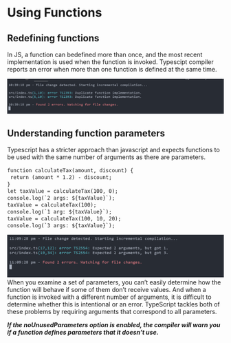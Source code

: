 # Using Functions

## Redefining functions

In JS, a function can bedefined more than once, and the most recent implementation is used when the function is invoked. Typescipt compiler reports an error when more than one function is defined at the same time.

![](../UsingFunctions/images/duplicatefn.png)

## Understanding function parameters

Typescript has a stricter approach than javascript and expects functions to be used with the same number of arguments as there are parameters.

```
function calculateTax(amount, discount) {
 return (amount * 1.2) - discount;
}
let taxValue = calculateTax(100, 0);
console.log(`2 args: ${taxValue}`);
taxValue = calculateTax(100);
console.log(`1 arg: ${taxValue}`);
taxValue = calculateTax(100, 10, 20);
console.log(`3 args: ${taxValue}`);

```

![](./images/fnerror1.png)
When you examine a set of parameters, you can’t easily determine how the function will behave if some of them don’t receive values. And when a function is invoked with a different number of arguments, it is difficult to determine whether this is intentional or an error. TypeScript tackles both of these problems by requiring arguments that correspond to all parameters.

**_If the noUnusedParameters option is enabled, the compiler will warn you if a function defines parameters that it doesn’t use._**
